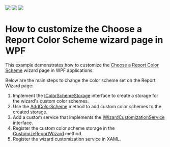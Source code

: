 <!-- default badges list -->
![](https://img.shields.io/endpoint?url=https://codecentral.devexpress.com/api/v1/VersionRange/180375835/22.2.2%2B)
[![](https://img.shields.io/badge/Open_in_DevExpress_Support_Center-FF7200?style=flat-square&logo=DevExpress&logoColor=white)](https://supportcenter.devexpress.com/ticket/details/T830427)
[![](https://img.shields.io/badge/📖_How_to_use_DevExpress_Examples-e9f6fc?style=flat-square)](https://docs.devexpress.com/GeneralInformation/403183)
<!-- default badges end -->
# How to customize the Choose a Report Color Scheme wizard page in WPF
This example demonstrates how to customize the [Choose a Report Color Scheme](https://docs.devexpress.com/XtraReports/400459/create-end-user-reporting-applications/wpf-reporting/end-user-report-designer/gui/report-wizard/table-report/choose-a-report-color-scheme) wizard page in WPF applications.

Below are the main steps to change the color scheme set on the Report Wizard page:

1. Implement the <a href="https://docs.devexpress.com/XtraReports/DevExpress.XtraReports.Wizards.ColorSchemes.IColorSchemeStorage">IColorSchemeStorage</a> interface to create a storage for the wizard's custom color schemes.
2. Use the <a href="https://docs.devexpress.com/XtraReports/DevExpress.XtraReports.Wizards.ColorSchemes.IColorSchemeStorage.AddColorScheme(DevExpress.XtraReports.Wizards.ColorSchemes.ColorScheme)">AddColorScheme</a> method to add custom color schemes to the created storage.
3. Add a custom service that implements the <a href="https://docs.devexpress.com/XtraReports/DevExpress.XtraReports.Wizards.IWizardCustomizationService">IWizardCustomizationService</a> interface. 
4. Register the custom color scheme storage in the <a href="https://docs.devexpress.com/XtraReports/DevExpress.XtraReports.Wizards.IWizardCustomizationService.CustomizeReportWizard(IWizardCustomization-XtraReportModel-)">CustomizeReportWizard</a> method.
5. Register the wizard customization service in XAML.
